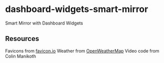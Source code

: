 # dashboard-widgets-smart-mirror
 Smart Mirror with Dashboard Widgets
 ## Resources
 Favicons from [favicon.io](https://favicon.io/favicon-converter/)
 Weather from [OpenWeatherMap](https://openweathermap.org/)
 Video code from Colin Manikoth
